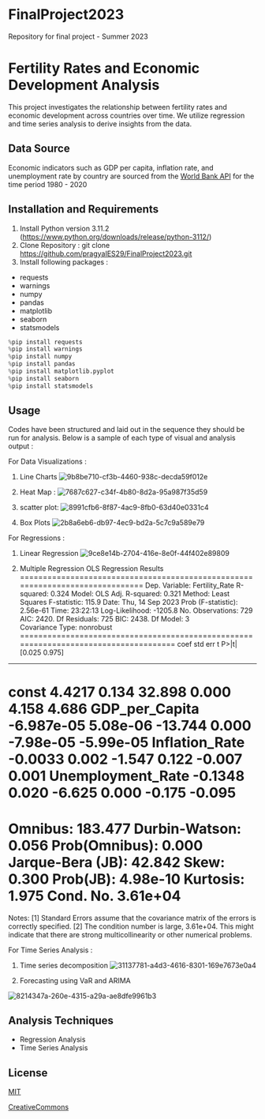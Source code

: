 # FinalProject2023
Repository for final project - Summer 2023

# Fertility Rates and Economic Development Analysis

This project investigates the relationship between fertility rates and economic development across countries over time. We utilize regression and time series analysis to derive insights from the data.

## Data Source

Economic indicators such as GDP per capita, inflation rate, and unemployment rate by country are sourced from the [World Bank API](https://api.worldbank.org/v2/countries/all/indicators/) for the time period 1980 - 2020

## Installation and Requirements
1. Install Python version 3.11.2 (https://www.python.org/downloads/release/python-3112/)
2. Clone Repository : git clone https://github.com/pragyaIES29/FinalProject2023.git
3. Install following packages :

- requests
- warnings
- numpy
- pandas
- matplotlib
- seaborn
- statsmodels

```python
%pip install requests
%pip install warnings
%pip install numpy
%pip install pandas
%pip install matplotlib.pyplot
%pip install seaborn
%pip install statsmodels
```

## Usage

Codes have been structured and laid out in the sequence they should be run for analysis. Below is a sample of each type of visual and analysis output :

For Data Visualizations :

1. Line Charts
![9b8be710-cf3b-4460-938c-decda59f012e](https://github.com/pragyaIES29/FinalProject2023/assets/125395710/29aaec88-8f91-4d0b-b99a-59e6705b1f8f)
2. Heat Map :
   ![7687c627-c34f-4b80-8d2a-95a987f35d59](https://github.com/pragyaIES29/FinalProject2023/assets/125395710/a4a552d7-fcf6-4d99-822e-253f2d69af80)

3. scatter plot:
   ![8991cfb6-8f87-4ac9-8fb0-63d40e0331c4](https://github.com/pragyaIES29/FinalProject2023/assets/125395710/a82efeef-ee79-4cff-a02b-5fa3bf1d6f45)


5. Box Plots
![2b8a6eb6-db97-4ec9-bd2a-5c7c9a589e79](https://github.com/pragyaIES29/FinalProject2023/assets/125395710/80d6a32c-60cd-4dc1-b310-a0cbc574e71c)


For Regressions :

1. Linear Regression
![9ce8e14b-2704-416e-8e0f-44f402e89809](https://github.com/pragyaIES29/FinalProject2023/assets/125395710/03a545ca-caf7-4dad-84df-0301d7d3408e)

2. Multiple Regression
                            OLS Regression Results                            
==============================================================================
Dep. Variable:         Fertility_Rate   R-squared:                       0.324
Model:                            OLS   Adj. R-squared:                  0.321
Method:                 Least Squares   F-statistic:                     115.9
Date:                Thu, 14 Sep 2023   Prob (F-statistic):           2.56e-61
Time:                        23:22:13   Log-Likelihood:                -1205.8
No. Observations:                 729   AIC:                             2420.
Df Residuals:                     725   BIC:                             2438.
Df Model:                           3                                         
Covariance Type:            nonrobust                                         
=====================================================================================
                        coef    std err          t      P>|t|      [0.025      0.975]
-------------------------------------------------------------------------------------
const                 4.4217      0.134     32.898      0.000       4.158       4.686
GDP_per_Capita    -6.987e-05   5.08e-06    -13.744      0.000   -7.98e-05   -5.99e-05
Inflation_Rate       -0.0033      0.002     -1.547      0.122      -0.007       0.001
Unemployment_Rate    -0.1348      0.020     -6.625      0.000      -0.175      -0.095
==============================================================================
Omnibus:                      183.477   Durbin-Watson:                   0.056
Prob(Omnibus):                  0.000   Jarque-Bera (JB):               42.842
Skew:                           0.300   Prob(JB):                     4.98e-10
Kurtosis:                       1.975   Cond. No.                     3.61e+04
==============================================================================

Notes:
[1] Standard Errors assume that the covariance matrix of the errors is correctly specified.
[2] The condition number is large, 3.61e+04. This might indicate that there are
strong multicollinearity or other numerical problems.

For Time Series Analysis :

1. Time series decomposition
   ![31137781-a4d3-4616-8301-169e7673e0a4](https://github.com/pragyaIES29/FinalProject2023/assets/125395710/53fdf824-2c6f-4a97-9c2f-be23d2e7dba2)


3. Forecasting using VaR and ARIMA

![8214347a-260e-4315-a29a-ae8dfe9961b3](https://github.com/pragyaIES29/FinalProject2023/assets/125395710/cbc61d1a-e708-4e71-8b28-be5e3c08b5fa)

## Analysis Techniques

- Regression Analysis
- Time Series Analysis

## License
[MIT](https://choosealicense.com/licenses/mit/)

[CreativeCommons](https://creativecommons.org/licenses/by/4.0/)

